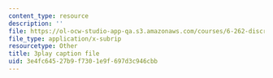 ```yaml
---
content_type: resource
description: ''
file: https://ol-ocw-studio-app-qa.s3.amazonaws.com/courses/6-262-discrete-stochastic-processes-spring-2011/3e4fc64527b9f7301e9f697d3c946cbb_k0UZNZwPO8Q.srt
file_type: application/x-subrip
resourcetype: Other
title: 3play caption file
uid: 3e4fc645-27b9-f730-1e9f-697d3c946cbb
---
```

